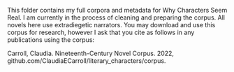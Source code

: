 This folder contains my full corpora and metadata for Why Characters Seem Real. I am currently in the process of cleaning and preparing the corpus. All novels here use extradiegetic narrators. You may download and use this corpus for research, however I ask that you cite as follows in any publications using the corpus:

Carroll, Claudia. Nineteenth-Century Novel Corpus. 2022, github.com/ClaudiaECarroll/literary_characters/corpus.  
